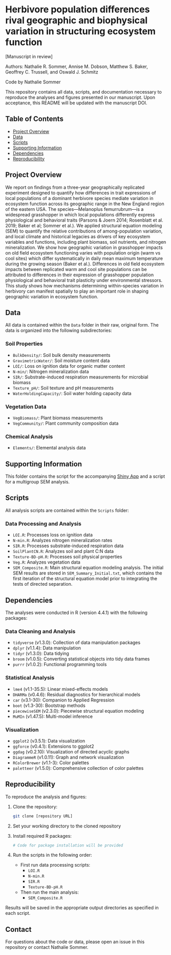 # Herbivore population differences rival geographic and biophysical variation in structuring ecosystem function
[Manuscript in review]

Authors: Nathalie R. Sommer, Annise M. Dobson, Matthew S. Baker, Geoffrey C. Trussell, and Oswald J. Schmitz

Code by Nathalie Sommer

This repository contains all data, scripts, and documentation necessary to reproduce the analyses and figures presented in our manuscript. Upon acceptance, this README will be updated with the manuscript DOI.

## Table of Contents
- [Project Overview](#project-overview)
- [Data](#data)
- [Scripts](#scripts)
- [Supporting Information](#supporting-information)
- [Dependencies](#dependencies)
- [Reproducibility](#reproducibility)

## Project Overview
We report on findings from a three-year geographically replicated experiment designed to quantify how differences in trait expressions of local populations of a dominant herbivore species mediate variation in ecosystem function across its geographic range in the New England region of the eastern USA. The species—Melanoplus femurrubrum—is a widespread grasshopper in which local populations differently express physiological and behavioral traits (Parsons & Joern 2014; Rosenblatt et al. 2019; Baker et al; Sommer et al.). We applied structural equation modeling (SEM) to quantify the relative contributions of among-population variation, and local climate and historical legacies as drivers of key ecosystem variables and functions, including plant biomass, soil nutrients, and nitrogen mineralization. We show how geographic variation in grasshopper impacts on old field ecosystem functioning varies with population origin (warm vs cool sites) which differ systematically in daily mean maximum temperature during the growing season (Baker et al.). Differences in old field ecosystem impacts between replicated warm and cool site populations can be attributed to differences in their expression of grasshopper population physiological and behavioral trait plasticity under environmental stressors. This study shows how mechanisms determining within-species variation in herbivory can manifest spatially to play an important role in shaping geographic variation in ecosystem function.

## Data
All data is contained within the `Data` folder in their raw, original form. The data is organized into the following subdirectories:

### Soil Properties
- `BulkDensity/`: Soil bulk density measurements
- `GravimetricWater/`: Soil moisture content data
- `LOI/`: Loss on ignition data for organic matter content
- `N-min/`: Nitrogen mineralization data
- `SIR/`: Substrate-induced respiration measurements for microbial biomass
- `Texture_pH/`: Soil texture and pH measurements
- `WaterHoldingCapacity/`: Soil water holding capacity data

### Vegetation Data
- `VegBiomass/`: Plant biomass measurements
- `VegCommunity/`: Plant community composition data

### Chemical Analysis
- `Elements/`: Elemental analysis data

## Supporting Information
This folder contains the script for the accompanying [Shiny App](https://nathaliesommer.shinyapps.io/herbivore-populations-structure-ecosystems/) and a script for a multigroup SEM analysis. 

## Scripts
All analysis scripts are contained within the `Scripts` folder:

### Data Processing and Analysis
- `LOI.R`: Processes loss on ignition data
- `N-min.R`: Analyzes nitrogen mineralization rates
- `SIR.R`: Processes substrate-induced respiration data
- `SoilPlantCN.R`: Analyzes soil and plant C:N data
- `Texture-BD-pH.R`: Processes soil physical properties
- `Veg.R`: Analyzes vegetation data
- `SEM_Composite.R`: Main structural equation modeling analysis. The initial SEM results are stored in `SEM_Summary_Initial.txt`, which contains the first iteration of the structural equation model prior to integrating the tests of directed separation.

## Dependencies
The analyses were conducted in R (version 4.4.1) with the following packages:

### Data Cleaning and Analysis
- `tidyverse` (v1.3.0): Collection of data manipulation packages
- `dplyr` (v1.1.4): Data manipulation
- `tidyr` (v1.3.0): Data tidying
- `broom` (v1.0.5): Converting statistical objects into tidy data frames
- `purrr` (v1.0.2): Functional programming tools

### Statistical Analysis
- `lme4` (v1.1-35.5): Linear mixed-effects models
- `DHARMa` (v0.4.6): Residual diagnostics for hierarchical models
- `car` (v3.1-30): Companion to Applied Regression
- `boot` (v1.3-30): Bootstrap methods
- `piecewiseSEM` (v2.3.0): Piecewise structural equation modeling
- `MuMIn` (v1.47.5): Multi-model inference

### Visualization
- `ggplot2` (v3.5.1): Data visualization
- `ggforce` (v0.4.1): Extensions to ggplot2
- `ggdag` (v0.2.10): Visualization of directed acyclic graphs
- `DiagrammeR` (v1.0.11): Graph and network visualization
- `RColorBrewer` (v1.1-3): Color palettes
- `paletteer` (v1.5.0): Comprehensive collection of color palettes

## Reproducibility
To reproduce the analysis and figures:

1. Clone the repository:
   ```bash
   git clone [repository URL]
   ```

2. Set your working directory to the cloned repository

3. Install required R packages:
   ```R
   # Code for package installation will be provided
   ```

4. Run the scripts in the following order:
   - First run data processing scripts:
     - `LOI.R`
     - `N-min.R`
     - `SIR.R`
     - `Texture-BD-pH.R`
   - Then run the main analysis:
     - `SEM_Composite.R`

Results will be saved in the appropriate output directories as specified in each script.

## Contact
For questions about the code or data, please open an issue in this repository or contact Nathalie Sommer.
